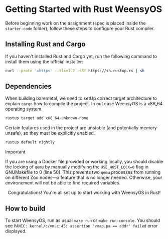 # Getting Started with Rust WeensyOS

Before beginning work on the assignment (spec is placed inside the `starter-code` folder), follow these steps to configure your Rust compiler.

## Installing Rust and Cargo

If you haven't installed Rust and Cargo yet, run the following command to install them using the official installer:

```bash
curl --proto '=https' --tlsv1.2 -sSf https://sh.rustup.rs | sh
```

## Dependencies

When building baremetal, we need to setUp correct target architecture to explain `cargo` how to compile the project. In out case WeensyOS is a x86_64 operating system.

```bash
rustup target add x86_64-unknown-none
```

Certain features used in the project are unstable (and potentially memory-unsafe), so they must be explicitly enabled.

```bash
rustup default nightly
```

> [!IMPORTANT]
> If you are using a Docker file provided or working locally, you should disable the locking of `qemu` by manually modifying the `USE_HOST_LOCK=0` flag in GNUMakefile to 0 (line 50). This prevents two `qemu` processes from running on different Zoo nodes—a feature that is no longer needed. Otherwise, your environement will not be able to find required variables.

<p align="center">
  Congratulations! You're all set up to start working with WeensyOS in Rust!
</p>

## How to build

To start WeensyOS, run as usual `make run` or `make run-console`. You should see `PANIC: kernel/c/vm.c:45: assertion 'vmap.pa == addr' failed` error displayed.
